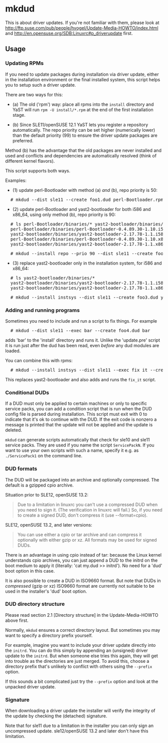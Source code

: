 # mkdud

This is about driver updates. If you're not familiar with them, please look at
http://ftp.suse.com/pub/people/hvogel/Update-Media-HOWTO/index.html and
http://en.opensuse.org/SDB:Linuxrc#p_driverupdate first.

## Usage

### Updating RPMs

If you need to update packages during installation via driver update, either
in the installation environment or the final installed system, this script
helps you to setup such a driver update.

There are two ways for this:

* (a) The old ('rpm') way: place all rpms into the `install` directory and YaST
  will run `rpm -U install/*.rpm` at the end of the first installation stage.

* (b) Since SLE11/openSUSE 12.1 YaST lets you register a repository automatically.
  The repo priority can be set higher (numerically lower) than the default
  priority (99) to ensure the driver update packages are preferred.

Method (b) has the advantage that the old packages are never installed and
used and conflicts and dependencies are automatically resolved (think of
different kernel flavors).

This script supports both ways.

Examples:

* (1) update perl-Bootloader with method (a) _and_ (b), repo priority is 50:

<pre>
  # mkdud --dist sle11 --create foo1.dud perl-Bootloader.rpm
</pre>

* (2) update perl-Bootloader and yast2-bootloader for both i586 and x86_64, using
  only method (b), repo priority is 90:

<pre>
  # ls perl-Bootloader/binaries/* yast2-bootloader/binaries/*
  perl-Bootloader/binaries/perl-Bootloader-0.4.89.30-1.10.i586.rpm
  yast2-bootloader/binaries/yast2-bootloader-2.17.78-1.1.i586.rpm
  perl-Bootloader/binaries/perl-Bootloader-0.4.89.30-1.10.x86_64.rpm
  yast2-bootloader/binaries/yast2-bootloader-2.17.78-1.1.x86_64.rpm
</pre>

<pre>
  # mkdud --install repo --prio 90 --dist sle11 --create foo2.dud perl-Bootloader/binaries/* yast2-bootloader/binaries/*
</pre>


* (3) replace yast2-bootloader only in the installation system, for i586 and x86_64:

<pre>
  # ls yast2-bootloader/binaries/*
  yast2-bootloader/binaries/yast2-bootloader-2.17.78-1.1.i586.rpm
  yast2-bootloader/binaries/yast2-bootloader-2.17.78-1.1.x86_64.rpm
</pre>

<pre>
  # mkdud --install instsys --dist sle11 --create foo3.dud yast2-bootloader/binaries/*
</pre>

### Adding and running programs

Sometimes you need to include and run a script to fix things. For example

<pre>
  # mkdud --dist sle11 --exec bar --create foo4.dud bar
</pre>

adds 'bar' to the 'install' directory and runs it. Unlike the 'update.pre'
script it is run just after the dud has been read, even _before_ any dud
modules are loaded.

You can combine this with rpms:

<pre>
  # mkdud --install instsys --dist sle11 --exec fix_it --create foo5.dud yast2-bootloader/binaries/* fix_it
</pre>

This replaces yast2-bootloader and also adds and runs the `fix_it` script.

### Conditional DUDs

If a DUD must only be applied to certain machines or only to specific
service packs, you can add a condition script that is run when the DUD
config file is parsed during installation. This script must exit with 0 to
indicate that it's ok to continue with the DUD. If the exit code is nonzero
a message is printed that the update will not be applied and the update is
deleted.

`mkdud` can generate scripts automatically that check for sle10 and sle11
service packs. They are used if you name the script `ServicePackN`. If you
want to use your own scripts with such a name, specify it e.g. as
`./ServicePack1` on the command line.

### DUD formats

The DUD will be packaged into an archive and optionally compressed. The
default is a gzipped cpio archive.

Situation prior to SLE12, openSUSE 13.2:

> Due to a limitation in linuxrc you can't use a compressed DUD when you
> need to sign it. (The verification in linuxrc will fail.) So, if you need
> to create a signed DUD, don't compress it (use --format=cpio).

SLE12, openSUSE 13.2, and later versions:

>  You can use either a cpio or tar archive and can compress it optionally
>  with either gzip or xz. All formats may be used for signed DUDs.

There is an advantage in using cpio instead of tar: because the Linux kernel
understands cpio archives, you can just append a DUD to the initrd on the
boot medium to apply it (literally: 'cat my.dud >> initrd'). No need for a
'dud' boot option in this case.

It is also possible to create a DUD in ISO9660 format. But note that DUDs in
*compressed* (gzip or xz) ISO9660 format are currently not suitable to be
used in the installer's 'dud' boot option.

### DUD directory structure

Please read section 2.1 [Directory structure] in the Update-Media-HOWTO above first.

Normally, `mkdud` ensures a correct directory layout. But sometimes you may
want to specify a directory prefix yourself.

For example, imagine you want to include your driver update directly into
the `initrd`. You can do this simply by appending an (unsigned) driver update
to the `initrd`. But when someone else tries this again, they will get into
trouble as the directories are just merged. To avoid this, choose a
directory prefix that's unlikely to conflict with others using the
`--prefix` option.

If this sounds a bit complicated just try the `--prefix` option and look at
the unpacked driver update.

### Signature

When downloading a driver update the installer will verify the integrity of
the update by checking the (detached) signature.

Note that for sle11 due to a limitation in the installer you can only sign
an uncompressed update. sle12/openSUSE 13.2 and later don't have this
limitation.
